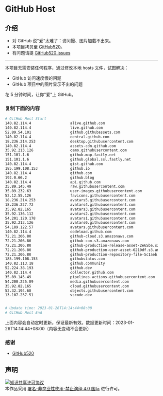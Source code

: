 # GitHub Host
## 介绍
- 对 GitHub 说"爱"太难了：访问慢、图片加载不出来。
- 本项目拷贝至 [GitHub520](https://github.com/521xueweihan/GitHub520)。
- 有问题请提 [GitHub520 issues](https://github.com/521xueweihan/GitHub520/issues/new)

---

本项目无需安装任何程序，通过修改本地 hosts 文件，试图解决：
- GitHub 访问速度慢的问题
- GitHub 项目中的图片显示不出的问题

花 5 分钟时间，让你"爱"上 GitHub。

### 复制下面的内容
```bash
# GitHub Host Start
140.82.114.4                  alive.github.com
140.82.114.4                  live.github.com
52.89.54.101                  github.githubassets.com
140.82.114.4                  central.github.com
18.236.214.253                desktop.githubusercontent.com
140.82.114.4                  assets-cdn.github.com
35.92.213.126                 camo.githubusercontent.com
151.101.1.6                   github.map.fastly.net
151.101.1.6                   github.global.ssl.fastly.net
140.82.114.4                  gist.github.com
185.199.108.153               github.io
140.82.114.4                  github.com
192.0.66.2                    github.blog
140.82.114.4                  api.github.com
35.89.145.49                  raw.githubusercontent.com
35.89.232.63                  user-images.githubusercontent.com
52.12.55.126                  favicons.githubusercontent.com
18.236.214.253                avatars5.githubusercontent.com
18.236.227.72                 avatars4.githubusercontent.com
35.92.82.165                  avatars3.githubusercontent.com
35.92.136.112                 avatars2.githubusercontent.com
54.201.120.178                avatars1.githubusercontent.com
35.92.213.126                 avatars0.githubusercontent.com
54.189.122.57                 avatars.githubusercontent.com
140.82.114.4                  codeload.github.com
72.21.206.80                  github-cloud.s3.amazonaws.com
72.21.206.80                  github-com.s3.amazonaws.com
72.21.206.80                  github-production-release-asset-2e65be.s3.amazonaws.com
72.21.206.80                  github-production-user-asset-6210df.s3.amazonaws.com
72.21.206.80                  github-production-repository-file-5c1aeb.s3.amazonaws.com
185.199.108.153               githubstatus.com
140.82.113.18                 github.community
52.224.38.193                 github.dev
140.82.114.4                  collector.github.com
35.89.145.49                  pipelines.actions.githubusercontent.com
54.200.225.89                 media.githubusercontent.com
35.92.82.165                  cloud.githubusercontent.com
52.32.194.68                  objects.githubusercontent.com
13.107.237.51                 vscode.dev


# Update time: 2023-01-26T14:14:44+08:00
# GitHub Host End

```
上面内容会自动定时更新，保证最新有效。数据更新时间：2023-01-26T14:14:44+08:00（内容无变动不会更新）

### 感谢

- [GitHub520](https://github.com/521xueweihan/GitHub520)

## 声明
<a rel="license" href="https://creativecommons.org/licenses/by-nc-nd/4.0/deed.zh"><img alt="知识共享许可协议" style="border-width: 0" src="https://licensebuttons.net/l/by-nc-nd/4.0/88x31.png"></a><br>本作品采用 <a rel="license" href="https://creativecommons.org/licenses/by-nc-nd/4.0/deed.zh">署名-非商业性使用-禁止演绎 4.0 国际</a> 进行许可。
